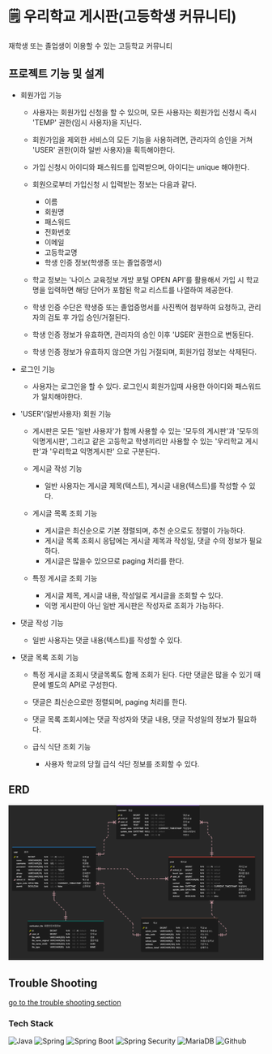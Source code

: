 # 🗒 우리학교 게시판(고등학생 커뮤니티)
재학생 또는 졸업생이 이용할 수 있는 고등학교 커뮤니티

## 프로젝트 기능 및 설계
- 회원가입 기능
  - 사용자는 회원가입 신청을 할 수 있으며, 모든 사용자는 회원가입 신청시 즉시 'TEMP' 권한(임시 사용자)을 지닌다. 
  - 회원가입을 제외한 서비스의 모든 기능을 사용하려면, 관리자의 승인을 거쳐 'USER' 권한(이하 일반 사용자)을 획득해야한다.

  - 가입 신청시 아이디와 패스워드를 입력받으며, 아이디는 unique 해야한다.
  - 회원으로부터 가입신청 시 입력받는 정보는 다음과 같다.
    - 이름
    - 회원명
    - 패스워드
    - 전화번호
    - 이메일
    - 고등학교명
    - 학생 인증 정보(학생증 또는 졸업증명서)
  - 학교 정보는 '나이스 교육정보 개방 포털 OPEN API'를 활용해서 가입 시 학교명을 입력하면 해당 단어가 포함된 학교 리스트를 나열하여 제공한다.
  - 학생 인증 수단은 학생증 또는 졸업증명서를 사진찍어 첨부하여 요청하고, 관리자의 검토 후 가입 승인/거절된다.
  - 학생 인증 정보가 유효하면, 관리자의 승인 이후 'USER' 권한으로 변동된다.
  - 학생 인증 정보가 유효하지 않으면 가입 거절되며, 회원가입 정보는 삭제된다.

- 로그인 기능
  - 사용자는 로그인을 할 수 있다. 로그인시 회원가입때 사용한 아이디와 패스워드가 일치해야한다.

- 'USER'(일반사용자) 회원 기능  
  - 게시판은 모든 '일반 사용자'가 함께 사용할 수 있는 '모두의 게시판'과 '모두의 익명게시판', 
    그리고 같은 고등학교 학생끼리만 사용할 수 있는 '우리학교 게시판'과 '우리학교 익명게시판' 으로 구분된다. 

  - 게시글 작성 기능
    - 일반 사용자는 게시글 제목(텍스트), 게시글 내용(텍스트)를 작성할 수 있다.

  - 게시글 목록 조회 기능
    - 게시글은 최신순으로 기본 정렬되며, 추천 순으로도 정렬이 가능하다.
    - 게시글 목록 조회시 응답에는 게시글 제목과 작성일, 댓글 수의 정보가 필요하다.
    - 게시글은 많을수 있으므로 paging 처리를 한다. 

  - 특정 게시글 조회 기능
    - 게시글 제목, 게시글 내용, 작성일로 게시글을 조회할 수 있다. 
    - 익명 게시판이 아닌 일반 게시판은 작성자로 조회가 가능하다.

- 댓글 작성 기능
  - 일반 사용자는 댓글 내용(텍스트)를 작성할 수 있다.

- 댓글 목록 조회 기능
  - 특정 게시글 조회시 댓글목록도 함께 조회가 된다. 다만 댓글은 많을 수 있기 때문에 별도의 API로 구성한다.
  - 댓글은 최신순으로만 정렬되며, paging 처리를 한다. 
  - 댓글 목록 조회시에는 댓글 작성자와 댓글 내용, 댓글 작성일의 정보가 필요하다.


  - 급식 식단 조회 기능
    - 사용자 학교의 당월 급식 식단 정보를 조회할 수 있다.

## ERD 
![ERD](doc/img/erd.png)

## Trouble Shooting
[go to the trouble shooting section](doc/TROUBLE_SHOOTING.md)

### Tech Stack
  <img src="https://img.shields.io/badge/Java-007396?style=flat&logo=Java&logoColor=white" alt="Java"> 
  <img src="https://img.shields.io/badge/Spring-6DB33F?style=flat&logo=Spring&logoColor=white" alt="Spring"> 
  <img src="https://img.shields.io/badge/Spring%20Boot-%236DB33F?style=flat&logo=springboot&logoColor=white" alt="Spring Boot"> 
  <img src="https://img.shields.io/badge/Spring%20Security-%236DB33F?style=flat&logo=springsecurity&logoColor=white" alt="Spring Security"> 
  <img src="https://img.shields.io/badge/MariaDB-003545?style=flat&logo=MariaDB&logoColor=white" alt="MariaDB"> 
  <img src="https://img.shields.io/badge/Github-181717?style=flat&logo=Github&logoColor=white" alt="Github">

